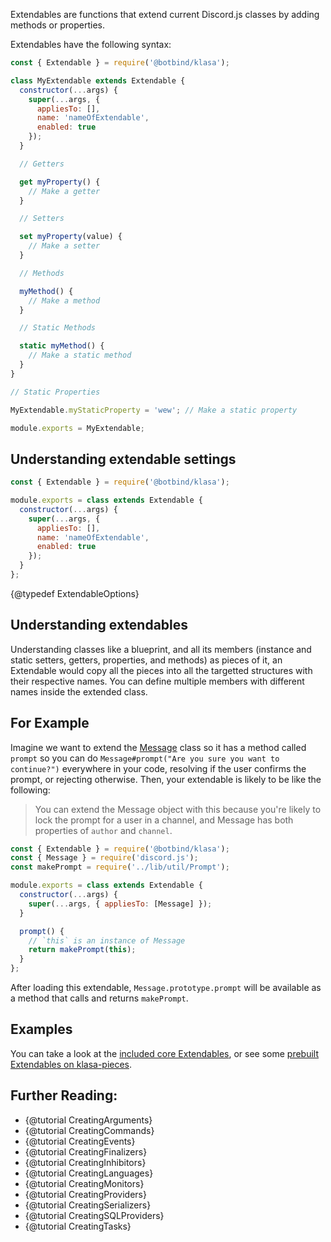 Extendables are functions that extend current Discord.js classes by adding methods or properties.

Extendables have the following syntax:

<!-- eslint-disable no-dupe-class-members, no-inline-comments -->

```javascript
const { Extendable } = require('@botbind/klasa');

class MyExtendable extends Extendable {
  constructor(...args) {
    super(...args, {
      appliesTo: [],
      name: 'nameOfExtendable',
      enabled: true
    });
  }

  // Getters

  get myProperty() {
    // Make a getter
  }

  // Setters

  set myProperty(value) {
    // Make a setter
  }

  // Methods

  myMethod() {
    // Make a method
  }

  // Static Methods

  static myMethod() {
    // Make a static method
  }
}

// Static Properties

MyExtendable.myStaticProperty = 'wew'; // Make a static property

module.exports = MyExtendable;
```

<!-- eslint-enable no-dupe-class-members, no-inline-comments -->

## Understanding extendable settings

```javascript
const { Extendable } = require('@botbind/klasa');

module.exports = class extends Extendable {
  constructor(...args) {
    super(...args, {
      appliesTo: [],
      name: 'nameOfExtendable',
      enabled: true
    });
  }
};
```

{@typedef ExtendableOptions}

## Understanding extendables

Understanding classes like a blueprint, and all its members (instance and static setters, getters, properties, and methods) as pieces of it, an Extendable would copy all the pieces into all the targetted structures with their respective names. You can define multiple members with different names inside the extended class.

## For Example

Imagine we want to extend the [Message](https://discord.js.org/#/docs/main/master/class/Message) class
so it has a method called `prompt` so you can do `Message#prompt("Are you sure you want to continue?")`
everywhere in your code, resolving if the user confirms the prompt, or rejecting otherwise. Then, your
extendable is likely to be like the following:

> You can extend the Message object with this because you're likely to lock the prompt for a user in a channel,
> and Message has both properties of `author` and `channel`.

```js
const { Extendable } = require('@botbind/klasa');
const { Message } = require('discord.js');
const makePrompt = require('../lib/util/Prompt');

module.exports = class extends Extendable {
  constructor(...args) {
    super(...args, { appliesTo: [Message] });
  }

  prompt() {
    // `this` is an instance of Message
    return makePrompt(this);
  }
};
```

After loading this extendable, `Message.prototype.prompt` will be available as a method that calls and returns `makePrompt`.

## Examples

You can take a look at the [included core Extendables](https://github.com/dirigeants/klasa/tree/{@branch}/src/extendables), or see some [prebuilt Extendables on klasa-pieces](https://github.com/dirigeants/klasa-pieces/tree/master/extendables).

## Further Reading:

- {@tutorial CreatingArguments}
- {@tutorial CreatingCommands}
- {@tutorial CreatingEvents}
- {@tutorial CreatingFinalizers}
- {@tutorial CreatingInhibitors}
- {@tutorial CreatingLanguages}
- {@tutorial CreatingMonitors}
- {@tutorial CreatingProviders}
- {@tutorial CreatingSerializers}
- {@tutorial CreatingSQLProviders}
- {@tutorial CreatingTasks}
